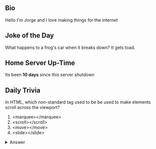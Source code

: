 ## Bio

Hello I'm Jorge and I love making things for the internet

## Joke of the Day

What happens to a frog's car when it breaks down? It gets toad.

## Home Server Up-Time

Its been **10 days** since this server shutdown


## Daily Trivia

In HTML, which non-standard tag used to be be used to make elements scroll across the viewport?
 1. &lt;marquee&gt;&lt;/marquee&gt;
 2. &lt;scroll&gt;&lt;/scroll&gt;
 3. &lt;move&gt;&lt;/move&gt;
 4. &lt;slide&gt;&lt;/slide&gt;

<details>
  <summary>Answer</summary>
  &lt;marquee&gt;&lt;/marquee&gt;
</details>

